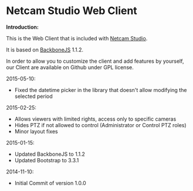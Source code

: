 Netcam Studio Web Client
========================

**Introduction:**

This is the Web Client that is included with [Netcam Studio](http://www.netcamstudio.com).

It is based on [BackboneJS](http://backbonejs.org/) 1.1.2.

In order to allow you to customize the client and add features by yourself, our Client are available on Github under GPL license.

2015-05-10:
- Fixed the datetime picker in the library that doesn't allow modifying the selected period

2015-02-25:
- Allows viewers with limited rights, access only to specific cameras
- Hides PTZ if not allowed to control (Administrator or Control PTZ roles)
- Minor layout fixes

2015-01-15:
- Updated BackboneJS to 1.1.2
- Updated Bootstrap to 3.3.1


2014-11-10:
- Initial Commit of version 1.0.0
